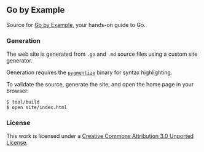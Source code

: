 ## Go by Example

Source for [Go by Example](https://gobyexample.com), your hands-on guide to Go.


### Generation

The web site is generated from `.go` and `.md` source
files using a custom site generator.

Generation requires the [`pygmentize`](http://pygments.org/)
binary for syntax highlighting.

To validate the source, generate the site, and open the
home page in your browser:

```console
$ tool/build
$ open site/index.html
```


### License

This work is licensed under a [Creative Commons Attribution 3.0 Unported License](http://creativecommons.org/licenses/by/3.0/).
